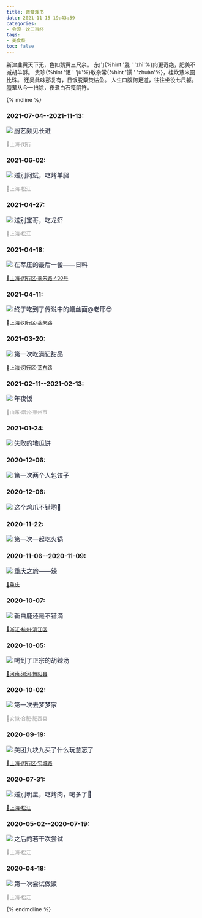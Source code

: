 ```yaml
---
title: 蔬食戏书
date: 2021-11-15 19:43:59
categories:
- 会须一饮三百杯
tags:
- 美食祭
toc: false
---
```


新津韭黄天下无，色如鹅黄三尺余。
东门{%hint '彘 ' 'zhì'%}肉更奇绝，肥美不减胡羊酥。
贵珍{%hint '讵 ' 'jù'%}敢杂常{%hint '馔 ' 'zhuàn'%}，桂炊薏米圆比珠。
还吴此味那复有，日饭脱粟焚枯鱼。
人生口腹何足道，往往坐役七尺躯。
膻荤从今一扫除，夜煮白石笺阴符。

<!-- more -->

{% mdline %}

### 2021-07-04--2021-11-13:
![](14/2.jpg)
<font color=#181D31 size=3>厨艺颇见长进</font>

<font color=#9D9D9D size=2>📍上海·闵行</font>

### 2021-06-02: 
![](14/23.jpg)
<font color=#181D31 size=3>送别阿斌，吃烤羊腿</font>

<font color=#9D9D9D size=2>📍上海·松江</font>

### 2021-04-27: 
![](14/17.jpg)
<font color=#181D31 size=3>送别宝哥，吃龙虾</font>

<font color=#9D9D9D size=2>📍上海·松江</font>

### 2021-04-18: 
![](14/16.jpg)
<font color=#181D31 size=3>在莘庄的最后一餐——日料</font>

<font color=#9D9D9D size=2>[📍上海·闵行区·莘朱路·430号](https://surl.amap.com/j4iT5Md17gz9)</font>

### 2021-04-11: 
![](14/6.jpg)
<font color=#181D31 size=3>终于吃到了传说中的鳝丝面@老邢😎</font>

<font color=#9D9D9D size=2>[📍上海·闵行区·莘朱路](https://surl.amap.com/3OmbgdX82Ls)</font>

### 2021-03-20: 
![](14/26.jpg)
<font color=#181D31 size=3>第一次吃满记甜品</font>

<font color=#9D9D9D size=2>[📍上海·闵行区·莘东路](https://surl.amap.com/iYHMkzLXcE7)</font>

### 2021-02-11--2021-02-13: 
![](14/27.jpg)
<font color=#181D31 size=3>年夜饭</font>

<font color=#9D9D9D size=2>📍山东·烟台·莱州市</font>

### 2021-01-24: 
![](14/28.jpg)
<font color=#181D31 size=3>失败的地瓜饼</font>

### 2020-12-06: 
![](14/18.jpg)
<font color=#181D31 size=3>第一次两个人包饺子</font>

### 2020-12-06: 
![](14/7.jpg)
<font color=#181D31 size=3>这个鸡爪不错哟🥰</font>

### 2020-11-22: 
![](14/8.jpg)
<font color=#181D31 size=3>第一次一起吃火锅</font>

### 2020-11-06--2020-11-09: 
![](14/21.jpg)
<font color=#181D31 size=3>重庆之旅——辣</font>

<font color=#6166B3 size=2>[📍重庆](https://surl.amap.com/iWipZ3zd7yc)</font>

### 2020-10-07: 
![](14/29.jpg)
<font color=#181D31 size=3>新白鹿还是不错滴</font>

<font color=#9D9D9D size=2>[📍浙江·杭州·滨江区](https://surl.amap.com/iUZSRHb1gepc)</font>

### 2020-10-05: 
![](14/33.jpg)
<font color=#181D31 size=3>喝到了正宗的胡辣汤</font>

<font color=#6166B3 size=2>[📍河南·漯河·舞阳县](https://surl.amap.com/iU1flahA4RS)</font>

### 2020-10-02: 
![](14/30.jpg)
<font color=#181D31 size=3>第一次去梦梦家</font>

<font color=#9D9D9D size=2>📍安徽·合肥·肥西县</font>

### 2020-09-19: 
![](14/31.jpg)
<font color=#181D31 size=3>美团九块九买了什么玩意忘了</font>

<font color=#9D9D9D size=2>[📍上海·闵行区·宝城路](https://surl.amap.com/iSOghKxrcZM)</font>

### 2020-07-31: 
![](14/32.jpg)
<font color=#181D31 size=3>送别明星，吃烤肉，喝多了🤮</font>

<font color=#9D9D9D size=2>[📍上海·松江](https://surl.amap.com/iPsqGmtE5tT)</font>

### 2020-05-02--2020-07-19: 
![](14/34.jpg)
<font color=#181D31 size=3>之后的若干次尝试</font>

<font color=#9D9D9D size=2>📍上海·松江</font>

### 2020-04-18: 
![](14/35.jpg)
<font color=#181D31 size=3>第一次尝试做饭</font>

<font color=#9D9D9D size=2>📍上海·松江</font>

{% endmdline %}
